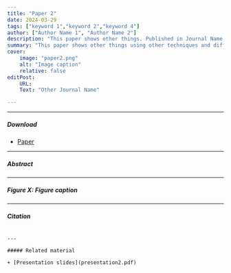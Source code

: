 ```yaml
---
title: "Paper 2" 
date: 2024-03-29
tags: ["keyword 1","keyword 2","keyword 4"]
author: ["Author Name 1", "Author Name 2"]
description: "This paper shows other things. Published in Journal Name, 2024." 
summary: "This paper shows other things using other techniques and different data." 
cover:
    image: "paper2.png"
    alt: "Image caption"
    relative: false
editPost:
    URL: 
    Text: "Other Journal Name"

---
```


---

##### Download

+ [Paper]()


---

##### Abstract



---

##### Figure X: Figure caption



---

##### Citation

```

---

##### Related material

+ [Presentation slides](presentation2.pdf)

